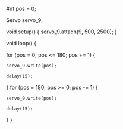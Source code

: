 #nt pos = 0;

Servo servo_9;

void setup()
{
  servo_9.attach(9, 500, 2500);
}

void loop()
{
  
  for (pos = 0; pos <= 180; pos += 1) {
    
    servo_9.write(pos);
    
    delay(15); 
  }
  for (pos = 180; pos >= 0; pos -= 1) {
    
    servo_9.write(pos);
   
    delay(15); 
  }
}
